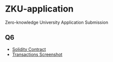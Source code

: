 # ZKU-application
Zero-knowledge University Application Submission 


## Q6
  - [Solidity Contract](safeRemotePurchase.sol)
  - [Transactions Screenshot](Q6_transaction_process.png)